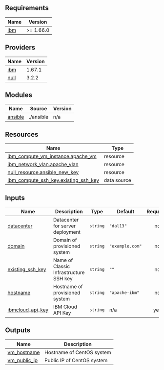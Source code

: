 <!-- BEGIN_TF_DOCS -->
## Requirements

| Name | Version |
|------|---------|
| <a name="requirement_ibm"></a> [ibm](#requirement\_ibm) | >= 1.66.0 |

## Providers

| Name | Version |
|------|---------|
| <a name="provider_ibm"></a> [ibm](#provider\_ibm) | 1.67.1 |
| <a name="provider_null"></a> [null](#provider\_null) | 3.2.2 |

## Modules

| Name | Source | Version |
|------|--------|---------|
| <a name="module_ansible"></a> [ansible](#module\_ansible) | ./ansible | n/a |

## Resources

| Name | Type |
|------|------|
| [ibm_compute_vm_instance.apache_vm](https://registry.terraform.io/providers/IBM-Cloud/ibm/latest/docs/resources/compute_vm_instance) | resource |
| [ibm_network_vlan.apache_vlan](https://registry.terraform.io/providers/IBM-Cloud/ibm/latest/docs/resources/network_vlan) | resource |
| [null_resource.ansible_new_key](https://registry.terraform.io/providers/hashicorp/null/latest/docs/resources/resource) | resource |
| [ibm_compute_ssh_key.existing_ssh_key](https://registry.terraform.io/providers/IBM-Cloud/ibm/latest/docs/data-sources/compute_ssh_key) | data source |

## Inputs

| Name | Description | Type | Default | Required |
|------|-------------|------|---------|:--------:|
| <a name="input_datacenter"></a> [datacenter](#input\_datacenter) | Datacenter for server deployment | `string` | `"dal13"` | no |
| <a name="input_domain"></a> [domain](#input\_domain) | Domain of provisioned system | `string` | `"example.com"` | no |
| <a name="input_existing_ssh_key"></a> [existing\_ssh\_key](#input\_existing\_ssh\_key) | Name of Classic Infrastructure SSH key | `string` | `""` | no |
| <a name="input_hostname"></a> [hostname](#input\_hostname) | Hostname of provisioned system | `string` | `"apache-ibm"` | no |
| <a name="input_ibmcloud_api_key"></a> [ibmcloud\_api\_key](#input\_ibmcloud\_api\_key) | IBM Cloud API Key | `string` | n/a | yes |

## Outputs

| Name | Description |
|------|-------------|
| <a name="output_vm_hostname"></a> [vm\_hostname](#output\_vm\_hostname) | Hostname of CentOS system |
| <a name="output_vm_public_ip"></a> [vm\_public\_ip](#output\_vm\_public\_ip) | Public IP of CentOS system |
<!-- END_TF_DOCS -->